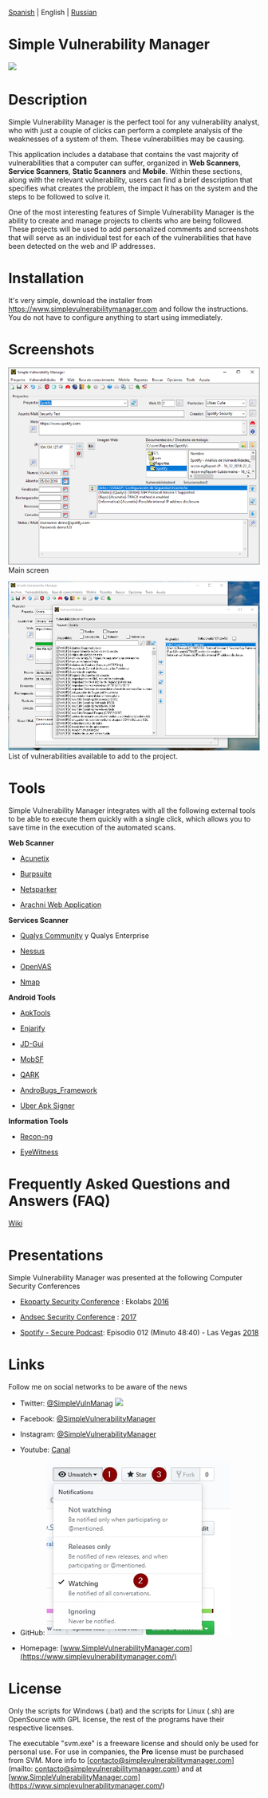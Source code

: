 [Spanish](README.md) | English | [Russian](README_rus.md)

# Simple Vulnerability Manager

[![](https://img.shields.io/github/release/simplevulnerabilitymanager/svm.svg)](https://github.com/simplevulnerabilitymanager/svm/releases/tag/v2.0.3)


# Description
Simple Vulnerability Manager is the perfect tool for any vulnerability analyst, who with just a couple of clicks can perform a complete analysis of the weaknesses of a system of them. These vulnerabilities may be causing.


This application includes a database that contains the vast majority of vulnerabilities that a computer can suffer, organized in **Web Scanners**, **Service Scanners**, **Static Scanners** and **Mobile**. Within these sections, along with the relevant vulnerability, users can find a brief description that specifies what creates the problem, the impact it has on the system and the steps to be followed to solve it.


One of the most interesting features of Simple Vulnerability Manager is the ability to create and manage projects to clients who are being followed. These projects will be used to add personalized comments and screenshots that will serve as an individual test for each of the vulnerabilities that have been detected on the web and IP addresses.


# Installation
It's very simple, download the installer from https://www.simplevulnerabilitymanager.com and follow the instructions. You do not have to configure anything to start using immediately.


# Screenshots

![Screenshot](svm_screenshot1.png)
Main screen

![Screenshot](svm_screenshot2.png)
List of vulnerabilities available to add to the project.


# Tools

Simple Vulnerability Manager integrates with all the following external tools to be able to execute them quickly with a single click, which allows you to save time in the execution of the automated scans.

**Web Scanner**

* [Acunetix](https://www.acunetix.com/)

* [Burpsuite](https://portswigger.net/burp)

* [Netsparker](https://www.netsparker.com/)

* [Arachni Web Application](https://www.arachni-scanner.com/)

**Services Scanner**

* [Qualys Community](https://www.qualys.com/community-edition/) y Qualys Enterprise

* [Nessus](https://www.tenable.com/products/nessus/nessus-professional)

* [OpenVAS](http://www.openvas.org/)

* [Nmap](https://nmap.org/)

**Android Tools**

* [ApkTools](https://ibotpeaches.github.io/Apktool/)

* [Enjarify](https://github.com/google/enjarify)

* [JD-Gui](http://jd.benow.ca/)

* [MobSF](https://github.com/MobSF/Mobile-Security-Framework-MobSF)

* [QARK](https://github.com/linkedin/qark)

* [AndroBugs_Framework](https://github.com/AndroBugs/AndroBugs_Framework)

* [Uber Apk Signer](https://github.com/patrickfav/uber-apk-signer)

**Information Tools**

* [Recon-ng](https://bitbucket.org/LaNMaSteR53/recon-ng)

* [EyeWitness](https://github.com/ChrisTruncer/EyeWitness)

# Frequently Asked Questions and Answers (FAQ)

[Wiki](https://github.com/simplevulnerabilitymanager/svm/wiki)

# Presentations

Simple Vulnerability Manager was presented at the following Computer Security Conferences

* [Ekoparty Security Conference](https://www.ekoparty.org) : Ekolabs [2016](https://twitter.com/SimpleVulnManag/status/792072988204134402)

* [Andsec Security Conference](https://www.andsec.org) : [2017](https://twitter.com/SimpleVulnManag/status/871576216112963586)

* [Spotify - Secure Podcast](https://open.spotify.com/episode/76DLj25Z3gWWFnfTlbpNrN): Episodio 012 (Minuto 48:40) - Las Vegas [2018](https://open.spotify.com/episode/76DLj25Z3gWWFnfTlbpNrN)


# Links

Follow me on social networks to be aware of the news

* Twitter: [@SimpleVulnManag](https://twitter.com/SimpleVulnManag) [![](https://img.shields.io/twitter/follow/SimpleVulnManag.svg?label=Follow&style=social)](https://twitter.com/SimpleVulnManag)

* Facebook: [@SimpleVulnerabilityManager](https://www.facebook.com/simplevulnerabilitymanager)

* Instagram: [@SimpleVulnerabilityManager](https://www.instagram.com/simplevulnerabilitymanager/)

* Youtube: [Canal](https://www.youtube.com/channel/UCDXH-m2SqQsnb91UUsQxlrQ?view_as=subscriber)

* GitHub: ![Watching](watch_git.jpg)

* Homepage: [www.SimpleVulnerabilityManager.com](https://www.simplevulnerabilitymanager.com/)


# License
Only the scripts for Windows (.bat) and the scripts for Linux (.sh) are OpenSource with GPL license, the rest of the programs have their respective licenses.

The executable "svm.exe" is a freeware license and should only be used for personal use. For use in companies, the **Pro** license must be purchased from SVM. More info to [contacto@simplevulnerabilitymanager.com] (mailto: contacto@simplevulnerabilitymanager.com) and at [www.SimpleVulnerabilityManager.com] (https://www.simplevulnerabilitymanager.com/)



